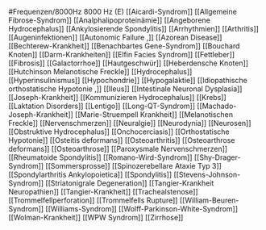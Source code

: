 #Frequenzen/8000Hz
8000 Hz (E)
[[Aicardi-Syndrom]]
[[Allgemeine Fibrose-Syndrom]]
[[Analphalipoproteinämie]]
[[Angeborene Hydrocephalus]]
[[Ankylosierende Spondylitis]]
[[Arrhythmien]]
[[Arthritis]]
[[Augeninfektionen]]
[[Autonomic Failure ,]]
[[Azorean Disease]]
[[Bechterew-Krankheit]]
[[Benachbartes Gene-Syndrom]]
[[Bouchard Knoten]]
[[Darm-Krankheiten]]
[[Elfin Facies Syndrom]]
[[Fettleber]]
[[Fibrosis]]
[[Galactorrhoe]]
[[Hautgeschwür]]
[[Heberdensche Knoten]]
[[Hutchinson Melanotische Freckle]]
[[Hydrocephalus]]
[[Hyperinsulinismus]]
[[Hypochondrie]]
[[Hypogalaktie]]
[[Idiopathische orthostatische Hypotonie ,]]
[[Ileus]]
[[Intestinale Neuronal Dysplasia]]
[[Joseph-Krankheit]]
[[Kommunizieren Hydrocephalus]]
[[Krebs]]
[[Laktation Disorders]]
[[Lentigo]]
[[Long-QT-Syndrom]]
[[Machado-Joseph-Krankheit]]
[[Marie-Struempell Krankheit]]
[[Melanotischen Freckle]]
[[Nervenschmerzen]]
[[Neuralgie]]
[[Neurodynia]]
[[Neurosen]]
[[Obstruktive Hydrocephalus]]
[[Onchocerciasis]]
[[Orthostatische Hypotonie]]
[[Osteitis deformans]]
[[Osteoarthritis]]
[[Osteoarthrose deformans]]
[[Osteoarthrose]]
[[Paroxysmale Nervenschmerzen]]
[[Rheumatoide Spondylitis]]
[[Romano-Wird-Syndrom]]
[[Shy-Drager-Syndrom]]
[[Sommersprosse]]
[[Spinozerebellare Ataxie Typ 3]]
[[Spondylarthritis Ankylopoietica]]
[[Spondylitis]]
[[Stevens-Johnson-Syndrom]]
[[Striatonigrale Degeneration]]
[[Tangier-Krankheit Neuropathien]]
[[Tangier-Krankheit]]
[[Trachealstenose]]
[[Trommelfellperforation]]
[[Trommelfells Rupture]]
[[William-Beuren-Syndrom]]
[[Williams-Syndrom]]
[[Wolff-Parkinson-White-Syndrom]]
[[Wolman-Krankheit]]
[[WPW Syndrom]]
[[Zirrhose]]
